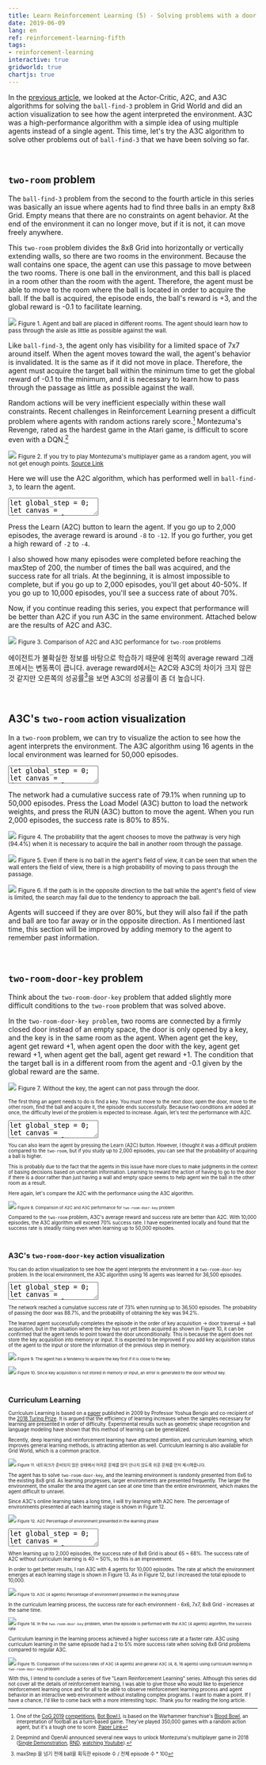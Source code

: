 ```yaml
---
title: Learn Reinforcement Learning (5) - Solving problems with a door and a key
date: 2019-06-09
lang: en
ref: reinforcement-learning-fifth
tags:
- reinforcement-learning
interactive: true
gridworld: true
chartjs: true
---
```


In the [previous article](<https://greentec.github.io/reinforcement-learning-fourth-en/>), we looked at the Actor-Critic, A2C, and A3C algorithms for solving the `ball-find-3` problem in Grid World and did an action visualization to see how the agent interpreted the environment. A3C was a high-performance algorithm with a simple idea of using multiple agents instead of a single agent. This time, let's try the A3C algorithm to solve other problems out of `ball-find-3` that we have been solving so far.

&nbsp;
## `two-room` problem

The `ball-find-3` problem from the second to the fourth article in this series was basically an issue where agents had to find three balls in an empty 8x8 Grid. Empty means that there are no constraints on agent behavior. At the end of the environment it can no longer move, but if it is not, it can move freely anywhere.

This `two-room` problem divides the 8x8 Grid into horizontally or vertically extending walls, so there are two rooms in the environment. Because the wall contains one space, the agent can use this passage to move between the two rooms. There is one ball in the environment, and this ball is placed in a room other than the room with the agent. Therefore, the agent must be able to move to the room where the ball is located in order to acquire the ball. If the ball is acquired, the episode ends, the ball's reward is +3, and the global reward is -0.1 to facilitate learning.

![](<../images/rl5_0.png>)
<small>Figure 1. Agent and ball are placed in different rooms. The agent should learn how to pass through the aisle as little as possible against the wall.</small>

Like `ball-find-3`, the agent only has visibility for a limited space of 7x7 around itself. When the agent moves toward the wall, the agent's behavior is invalidated. It is the same as if it did not move in place. Therefore, the agent must acquire the target ball within the minimum time to get the global reward of -0.1 to the minimum, and it is necessary to learn how to pass through the passage as little as possible against the wall.

Random actions will be very inefficient especially within these wall constraints. Recent challenges in Reinforcement Learning present a difficult problem where agents with random actions rarely score.[^1] Montezuma's Revenge, rated as the hardest game in the Atari game, is difficult to score even with a DQN.[^2]

[^1]: One of the [CoG 2019](<http://ieee-cog.org/>) [competitions](<http://ieee-cog.org/competitions_conference/>), [Bot Bowl I](<https://bot-bowl.com/>), is based on the Warhammer franchise's [Blood Bowl](<https://store.steampowered.com/app/236690/Blood_Bowl_2/>), an interpretation of football as a turn-based game. They've played 350,000 games with a random action agent, but it's a tough one to score. [Paper Link](<https://njustesen.files.wordpress.com/2018/06/justesen2018blood1.pdf>)

![](<../images/rl5_1.gif>)
<small>Figure 2. If you try to play Montezuma's multiplayer game as a random agent, you will not get enough points. [Source Link](<https://openai.com/blog/learning-montezumas-revenge-from-a-single-demonstration/>)</small>

[^2]: Deepmind and OpenAI announced several new ways to unlock Montezuma's multiplayer game in 2018 ([Single Demonstration](<https://openai.com/blog/learning-montezumas-revenge-from-a-single-demonstration/>), [RND](<https://openai.com/blog/reinforcement-learning-with-prediction-based-rewards/>), [watching Youtube](<https://arxiv.org/abs/1805.11592v1>)).

Here we will use the A2C algorithm, which has performed well in `ball-find-3`, to learn the agent.


<div>
<textarea class='codeeditor canvas hidden'>
let global_step = 0;
let canvas = document.getElementById('editor_canvas_0');
canvas.width = 410;
canvas.height = 310;
removeClass(canvas, 'previewOutside');
addClass(canvas, 'previewOutside_410');
let ctx = canvas.getContext('2d');
let env = new Env(8, canvas);
env.maxEpisodes = 2000;
const title = 'A2C';
ctx.beginPath();
ctx.fillStyle = 'lightcyan';
ctx.font = '11px monospace';
ctx.fillText(title, env.grid_W * env.grid_width + 10, 10);
ctx.closePath();
let agent = new ActorCriticAgent(env, Math.floor(Math.random() * env.grid_W), Math.floor(Math.random() * env.grid_W), canvas);
agent.ball_count = 1;
agent.vision = true;
env.setEntityWithWall(agent, {'ball': 1});
env.draw();
agent.draw();
let ball_get_count = 0;

const post = document.getElementsByClassName('post')[0];
let button = document.createElement('button');
button.style.position = 'absolute';
button.style.top = (canvas.parentNode.offsetTop + 10).toString() + 'px';
button.width = 410 - env.grid_W * env.grid_width - 30;
button.style.left = (post.offsetLeft + post.offsetWidth - button.width - 20).toString() + 'px';
button.innerHTML = 'Learn(A2C)';
canvas.parentNode.appendChild(button);

let button2 = document.createElement('button');
button2.style.position = 'absolute';
button2.style.top = (canvas.parentNode.offsetTop + 35).toString() + 'px';
button2.width = 410 - env.grid_W * env.grid_width - 30;
button2.style.left = (post.offsetLeft + post.offsetWidth - button2.width - 20).toString() + 'px';
button2.innerHTML = 'Run(A2C)';
button2.disabled = true;
canvas.parentNode.appendChild(button2);

let is_running = false;
let rewards_array = [];

let epsilon = 1.0;
let epsilon_min = 0.01;
let epsilon_multiply = 0.9999;

button.onclick = function() {
    if (is_running) return;
    is_running = true;
    iterate(true);
}

button2.onclick = function() {
    if (is_running) {
        // PAUSE
        is_running = false;

        button2.innerHTML = 'Run(A2C)';
    }
    else {
        is_running = true;
        env.maxEpisodes += 1;

        agent.x = Math.floor(Math.random() * env.grid_W);
        agent.y = Math.floor(Math.random() * env.grid_W);
        agent.reward = 0;
        agent.dir = 3;
        agent.key = false;

        // env.episodes += 1;
        env.steps = 0;
        env.reset();

        agent.ball_count = 1;
        while (true) {
            if (env.setEntityWithWall(agent, {'ball': 1}) !== null) {
                break;
            }
        }

        run();

        button2.innerHTML = 'PAUSE';
    }
}

function getAction(agent, input) {
    // if (Math.random() < epsilon) {
    //     return Math.floor(Math.random() * 4);
    // }
    return tf.tidy(() => {
        let inputTensor = tf.tensor4d(input, [1, 7, 7, 1]);
        const logits = agent.actor.predict(inputTensor);
        const actions = tf.multinomial(logits, 1, null, true);
        return actions.dataSync()[0];
    });
}

function getVision(agent) {
    let top, left;
    left = agent.x - agent.visionForward;
    top = agent.y - agent.visionForward;
    let s = [];

    for (let y = top; y < top + agent.visionForward * 2 + 1; y += 1) {
        for (let x = left; x < left + agent.visionForward * 2 + 1; x += 1) {
            if (x >= 0 && x < env.width &&
                y >= 0 && y < env.height) {
                if (env.grid[y][x].length > 0) {
                    s.push(object_to_idx[env.grid[y][x][0].type]);
                }
                else {
                    s.push(object_to_idx['empty']);
                }
            }
            else {
                s.push(object_to_idx['unseen']);
            }
        }
    }

    return s;
}

function run(is_loop = true) {
    const state = getVision(agent);
    const action = getAction(agent, state);
    let reward, done;
    [reward, done] = agent.step(action);
    agent.reward += reward;

    ctx.clearRect(0, 0, env.grid_W * env.grid_width + 10, canvas.height);

    env.steps += 1;
    env.draw();
    agent.draw();

    if (done || env.steps >= env.maxSteps) {
        rewards_array.push(Math.floor(agent.reward * 10) / 10);
        if (rewards_array.length > 1) {
            ctx.clearRect(env.grid_W * env.grid_width + 10, 0, canvas.width, canvas.height);
            env.drawRewardGraph(rewards_array.slice(rewards_array.length - 100), 255, 70);

            ctx.beginPath();
            ctx.fillStyle = 'lightcyan';
            ctx.font = '11px monospace';
            ctx.fillText(title, env.grid_W * env.grid_width + 10, 10);
            ctx.closePath();

            ctx.beginPath();
            ctx.fillStyle = 'limegreen';
            ctx.font = '14px monospace';
            let avg = rewards_array.reduce((acc, cur) => acc+cur, 0) / rewards_array.length;
            ctx.fillText(`avg. reward: ${Math.floor(avg * 10) / 10}`, env.grid_W * env.grid_width + 20, env.grid_W * env.grid_width + 60);
            ctx.closePath();
        }
    }
    if (is_loop && env.episodes < env.maxEpisodes) {
        window.requestAnimationFrame(iterate);
    }
}

async function iterate(is_loop = true) {
    const state = getVision(agent);
    const action = getAction(agent, state);
    let reward, done;
    [reward, done] = agent.step(action);
    agent.reward += reward;
    const next_state = getVision(agent);
    await agent.train_model(state, action, reward, next_state, done);

    // epsilon_decay
    if (epsilon > epsilon_min) {
        epsilon = epsilon * epsilon_multiply;
        epsilon = Math.floor(epsilon * 10000) / 10000;
    }

    ctx.clearRect(0, 0, env.grid_W * env.grid_width + 10, canvas.height);

    env.steps += 1;
    env.draw();
    agent.draw();

    if (done || env.steps >= env.maxSteps) {
        env.episodes += 1;
        rewards_array.push(Math.floor(agent.reward * 10) / 10);
        if (rewards_array.length > 1) {
            ctx.clearRect(env.grid_W * env.grid_width + 10, 0, canvas.width, canvas.height);
            env.drawRewardGraph(rewards_array.slice(rewards_array.length - 100), 255, 70);

            ctx.beginPath();
            ctx.fillStyle = 'lightcyan';
            ctx.font = '11px monospace';
            ctx.fillText(title, env.grid_W * env.grid_width + 10, 10);
            ctx.closePath();

            if (agent.ball_count === 0) {
                ball_get_count += 1;
            }

            ctx.beginPath();
            ctx.fillStyle = '#00ff00';
            ctx.font = '14px monospace';
            ctx.fillText(`ball: ${ball_get_count}/${env.episodes} (${Math.floor(ball_get_count/env.episodes*1000)/10}%)`, env.grid_W * env.grid_width + 20, env.grid_W * env.grid_width + 20);
            ctx.closePath();

            ctx.beginPath();
            ctx.fillStyle = 'white';
            ctx.font = '14px monospace';
            ctx.fillText(`epsilon: ${epsilon}`, env.grid_W * env.grid_width + 20, env.grid_W * env.grid_width + 40);
            ctx.closePath();

            ctx.beginPath();
            ctx.fillStyle = 'limegreen';
            ctx.font = '14px monospace';
            let avg = rewards_array.reduce((acc, cur) => acc+cur, 0) / rewards_array.length;
            ctx.fillText(`avg. reward: ${Math.floor(avg * 10) / 10}`, env.grid_W * env.grid_width + 20, env.grid_W * env.grid_width + 60);
            ctx.closePath();
        }

        agent.x = Math.floor(Math.random() * env.grid_W);
        agent.y = Math.floor(Math.random() * env.grid_W);
        agent.reward = 0;
        agent.dir = 3;
        agent.key = false;


        env.steps = 0;
        env.reset();

        agent.ball_count = 1;
        while (true) {
            if (env.setEntityWithWall(agent, {'ball': 1}) !== null) {
                break;
            }
        }
    }
    if (is_running && is_loop && env.episodes < env.maxEpisodes) {
        window.requestAnimationFrame(iterate);
    }
    else {
        button.disabled = true;
        button2.disabled = false;
        is_running = false;
    }
}

window.addEventListener('resize', function() {
    button.style.top = (canvas.parentNode.offsetTop + 10).toString() + 'px';
    button.style.left = (post.offsetLeft + post.offsetWidth - button.width - 30).toString() + 'px';

    button2.style.top = (canvas.parentNode.offsetTop + 35).toString() + 'px';
    button2.style.left = (post.offsetLeft + post.offsetWidth - button2.width - 30).toString() + 'px';
});</textarea>
</div>

Press the Learn (A2C) button to learn the agent. If you go up to 2,000 episodes, the average reward is around `-8` to `-12`. If you go further, you get a high reward of `-2` to `-4`.

I also showed how many episodes were completed before reaching the maxStep of 200, the number of times the ball was acquired, and the success rate for all trials. At the beginning, it is almost impossible to complete, but if you go up to 2,000 episodes, you'll get about 40-50%. If you go up to 10,000 episodes, you'll see a success rate of about 70%.

Now, if you continue reading this series, you expect that performance will be better than A2C if you run A3C in the same environment. Attached below are the results of A2C and A3C.

![](<../images/rl5_2.png>)
<small>Figure 3. Comparison of A2C and A3C performance for `two-room` problems</small>

에이전트가 불확실한 정보를 바탕으로 학습하기 때문에 왼쪽의 average reward 그래프에서는 변동폭이 큽니다. average reward에서는 A2C와 A3C의 차이가 크지 않은 것 같지만 오른쪽의 성공률[^3]을 보면 A3C의 성공률이 좀 더 높습니다.

[^3]: maxStep 을 넘기 전에 ball을 획득한 episode 수 / 전체 episode 수 * 100


&nbsp;
## A3C's `two-room` action visualization

In a `two-room` problem, we can try to visualize the action to see how the agent interprets the environment. The A3C algorithm using 16 agents in the local environment was learned for 50,000 episodes.

<div>
<textarea class='codeeditor canvas hidden'>
let global_step = 0;
let canvas = document.getElementById('editor_canvas_1');
canvas.width = 410;
canvas.height = 330;
removeClass(canvas, 'previewOutside');
addClass(canvas, 'previewOutside_410_330');
let ctx = canvas.getContext('2d');
let env = new Env(8, canvas);
env.maxEpisodes = 2000;
const title = 'A3C (16 agents)';
ctx.beginPath();
ctx.fillStyle = 'lightcyan';
ctx.font = '11px monospace';
ctx.fillText(title, env.grid_W * env.grid_width + 10, 10);
ctx.closePath();
let agent = new ActorCriticAgent(env, Math.floor(Math.random() * env.grid_W), Math.floor(Math.random() * env.grid_W), canvas);
agent.ball_count = 1;
agent.vision = true;
env.setEntityWithWall(agent, {'ball': 1});
env.draw();
agent.draw();
let ball_get_count = 0;

const post = document.getElementsByClassName('post')[0];
let button = document.createElement('button');
button.style.position = 'absolute';
button.style.top = (canvas.parentNode.offsetTop + 10).toString() + 'px';
button.width = 410 - env.grid_W * env.grid_width - 30;
button.style.left = (post.offsetLeft + post.offsetWidth - button.width - 20).toString() + 'px';
button.innerHTML = 'Load Model(A3C)';
canvas.parentNode.appendChild(button);

let button2 = document.createElement('button');
button2.style.position = 'absolute';
button2.style.top = (canvas.parentNode.offsetTop + 35).toString() + 'px';
button2.width = 410 - env.grid_W * env.grid_width - 30;
button2.style.left = (post.offsetLeft + post.offsetWidth - button2.width - 20).toString() + 'px';
button2.innerHTML = 'Run(A3C)';
button2.disabled = true;
canvas.parentNode.appendChild(button2);

let is_running = false;
let rewards_array = [];

let epsilon = 0.3;
let epsilon_min = 0.0;
let epsilon_multiply = 0.99;

const prob_arrow_string = ['→','↓','←','↑'];

button.onclick = async function() {
    // if (is_running) return;
    // is_running = true;
    // iterate(true);
    const actor_model = await tf.loadModel(
        'https://raw.githubusercontent.com/greentec/greentec.github.io/master/public/other/weights/tworoom_grid_8_ball_1_50000_a3c_agent_16_actor/model.json',
        'https://raw.githubusercontent.com/greentec/greentec.github.io/master/public/other/weights/tworoom_grid_8_ball_1_50000_a3c_agent_16_actor/weights.bin'
    );
    agent.actor = actor_model;
    console.log('actor model is loaded.');

    const critic_model = await tf.loadModel(
        'https://raw.githubusercontent.com/greentec/greentec.github.io/master/public/other/weights/tworoom_grid_8_ball_1_50000_a3c_agent_16_critic/model.json',
        'https://raw.githubusercontent.com/greentec/greentec.github.io/master/public/other/weights/tworoom_grid_8_ball_1_50000_a3c_agent_16_critic/weights.bin'
    );
    agent.critic = critic_model;
    console.log('critic model is loaded.');

    button.disabled = true;
    button2.disabled = false;
}

button2.onclick = function() {
    if (is_running) {
        // PAUSE
        is_running = false;

        button2.innerHTML = 'Run(A3C)';
    }
    else {
        is_running = true;

        agent.x = Math.floor(Math.random() * env.grid_W);
        agent.y = Math.floor(Math.random() * env.grid_W);
        agent.reward = 0;
        agent.dir = 3;

        // env.episodes += 1;
        env.steps = 0;
        env.reset();

        agent.ball_count = 1;
        while (true) {
            if (env.setEntityWithWall(agent, {'ball': 1}) !== null) {
                break;
            }
        }

        run();

        button2.innerHTML = 'PAUSE';
    }
}

function getAction(agent, input) {
    // if (Math.random() < epsilon) {
    //     return Math.floor(Math.random() * 4);
    // }
    return tf.tidy(() => {
        let inputTensor = tf.tensor4d(input, [1, 7, 7, 1]);
        const logits = agent.actor.predict(inputTensor);
        const actions = tf.multinomial(logits, 1, null, true);
        return actions.dataSync()[0];
    });
}

function getVision(agent) {
    let top, left;
    left = agent.x - agent.visionForward;
    top = agent.y - agent.visionForward;
    let s = [];

    for (let y = top; y < top + agent.visionForward * 2 + 1; y += 1) {
        for (let x = left; x < left + agent.visionForward * 2 + 1; x += 1) {
            if (x >= 0 && x < env.width &&
                y >= 0 && y < env.height) {
                if (env.grid[y][x].length > 0) {
                    s.push(object_to_idx[env.grid[y][x][0].type]);
                }
                else {
                    s.push(object_to_idx['empty']);
                }
            }
            else {
                s.push(object_to_idx['unseen']);
            }
        }
    }

    return s;
}

function run(is_loop = true) {
    const state = getVision(agent);
    const action = getAction(agent, state);
    let reward, done;
    [reward, done] = agent.step(action);
    agent.reward += reward;

    ctx.clearRect(0, 0, env.grid_W * env.grid_width + 10, canvas.height);

    env.steps += 1;
    env.draw();
    agent.draw();

    if (done || env.steps >= env.maxSteps) {
        rewards_array.push(Math.floor(agent.reward * 10) / 10);
        if (rewards_array.length > 1) {
            ctx.clearRect(env.grid_W * env.grid_width + 10, 0, canvas.width, canvas.height);
            env.drawRewardGraph(rewards_array.slice(rewards_array.length - 100), 255, 70);

            ctx.beginPath();
            ctx.fillStyle = 'lightcyan';
            ctx.font = '11px monospace';
            ctx.fillText(title, env.grid_W * env.grid_width + 10, 10);
            ctx.closePath();

            ctx.beginPath();
            ctx.fillStyle = 'limegreen';
            ctx.font = '14px monospace';
            let avg = rewards_array.reduce((acc, cur) => acc+cur, 0) / rewards_array.length;
            ctx.fillText(`avg. reward: ${Math.floor(avg * 10) / 10}`, env.grid_W * env.grid_width + 20, env.grid_W * env.grid_width + 60);
            ctx.closePath();
        }
    }
    if (is_loop && env.episodes < env.maxEpisodes) {
        window.requestAnimationFrame(iterate);
    }
}

async function iterate(is_loop = true) {
    const state = getVision(agent);
    const action = getAction(agent, state);
    let reward, done;
    [reward, done] = agent.step(action);
    agent.reward += reward;
    const next_state = getVision(agent);
    // await agent.train_model(state, action, reward, next_state, done);

    let logits = null;
    tf.tidy(() => {
        const inputTensor = tf.tensor4d(next_state, [1, 7, 7, 1]);
        const logits_tensor = agent.actor.predict(inputTensor);
        logits = logits_tensor.dataSync();
    });

    ctx.clearRect(0, 0, env.grid_W * env.grid_width + 10, canvas.height);

    env.steps += 1;
    env.draw();
    agent.draw();

    // draw action
    // console.log(logits);
    let prob_string = '';
    for (let i = 0; i < logits.length; i += 1) {
        // arrow
        ctx.beginPath();
        ctx.lineWidth = 3;
        ctx.strokeStyle = 'rgb(0,255,0)';
        ctx.moveTo((agent.x + 0.5) * env.grid_width, (agent.y + 0.5) * env.grid_width);
        ctx.lineTo(
            (agent.x + 0.5) * env.grid_width + logits[i] * dirs[i][0] * env.grid_width * 0.8,
            (agent.y + 0.5) * env.grid_width + logits[i] * dirs[i][1] * env.grid_width * 0.8
        );
        ctx.stroke();
        ctx.closePath();

        prob_string += prob_arrow_string[i] + `${Math.floor(logits[i] * 1000) / 10}%` + ' ';
    }

    // prob text
    ctx.beginPath();
    ctx.fillStyle = 'rgb(0,255,255)';
    ctx.fillText(
        prob_string,
        10,
        env.grid_W * env.grid_width + 80
    );    
    ctx.closePath();

    ctx.lineWidth = 1;

    if (done || env.steps >= env.maxSteps) {
        env.episodes += 1;

        rewards_array.push(Math.floor(agent.reward * 10) / 10);
        if (rewards_array.length > 1) {
            ctx.clearRect(env.grid_W * env.grid_width + 10, 0, canvas.width, canvas.height);
            env.drawRewardGraph(rewards_array.slice(rewards_array.length - 100), 255, 70);

            if (agent.ball_count === 0) {
                ball_get_count += 1;
            }

            ctx.beginPath();
            ctx.fillStyle = '#00ff00';
            ctx.font = '14px monospace';
            ctx.fillText(`ball: ${ball_get_count}/${env.episodes} (${Math.floor(ball_get_count/env.episodes*1000)/10}%)`, env.grid_W * env.grid_width + 20, env.grid_W * env.grid_width + 20);
            ctx.closePath();

            // ctx.beginPath();
            // ctx.fillStyle = 'white';
            // ctx.font = '14px monospace';
            // ctx.fillText(`epsilon: ${epsilon}`, env.grid_W * env.grid_width + 20, env.grid_W * env.grid_width + 40);
            // ctx.closePath();

            ctx.beginPath();
            ctx.fillStyle = 'limegreen';
            ctx.font = '14px monospace';
            let avg = rewards_array.reduce((acc, cur) => acc+cur, 0) / rewards_array.length;
            ctx.fillText(`avg. reward: ${Math.floor(avg * 10) / 10}`, env.grid_W * env.grid_width + 20, env.grid_W * env.grid_width + 60);
            ctx.closePath();
        }

        agent.x = Math.floor(Math.random() * env.grid_W);
        agent.y = Math.floor(Math.random() * env.grid_W);
        agent.reward = 0;
        agent.dir = 3;

        env.steps = 0;
        env.reset();

        // epsilon_decay
        // if (epsilon > epsilon_min) {
        //     epsilon = epsilon * epsilon_multiply;
        //     epsilon = Math.floor(epsilon * 10000) / 10000;
        // }

        agent.ball_count = 1;
        while (true) {
            if (env.setEntityWithWall(agent, {'ball': 1}) !== null) {
                break;
            }
        }
    }
    if (is_running && is_loop && env.episodes < env.maxEpisodes) {
        window.requestAnimationFrame(iterate);
    }
    else {
        button.disabled = true;
        button2.disabled = false;
        is_running = false;
    }
}

window.addEventListener('resize', function() {
    button.style.top = (canvas.parentNode.offsetTop + 10).toString() + 'px';
    button.style.left = (post.offsetLeft + post.offsetWidth - button.width - 30).toString() + 'px';

    button2.style.top = (canvas.parentNode.offsetTop + 35).toString() + 'px';
    button2.style.left = (post.offsetLeft + post.offsetWidth - button2.width - 30).toString() + 'px';
});</textarea>
</div>

The network had a cumulative success rate of 79.1% when running up to 50,000 episodes. Press the Load Model (A3C) button to load the network weights, and press the RUN (A3C) button to move the agent. When you run 2,000 episodes, the success rate is 80% to 85%.

![](<../images/rl5_4.png>)
<small>Figure 4. The probability that the agent chooses to move the pathway is very high (94.4%) when it is necessary to acquire the ball in another room through the passage.</small>

![](<../images/rl5_5.png>)
<small>Figure 5. Even if there is no ball in the agent's field of view, it can be seen that when the wall enters the field of view, there is a high probability of moving to pass through the passage.</small>

![](<../images/rl5_6.png>)
<small>Figure 6. If the path is in the opposite direction to the ball while the agent's field of view is limited, the search may fail due to the tendency to approach the ball.</small>

Agents will succeed if they are over 80%, but they will also fail if the path and ball are too far away or in the opposite direction. As I mentioned last time, this section will be improved by adding memory to the agent to remember past information.


&nbsp;
## `two-room-door-key` problem

Think about the `two-room-door-key` problem that added slightly more difficult conditions to the `two-room` problem that was solved above.

In the `two-room-door-key problem`, two rooms are connected by a firmly closed door instead of an empty space, the door is only opened by a key, and the key is in the same room as the agent. When agent get the key, agent get reward +1, when agent open the door with the key, agent get reward +1, when agent get the ball, agent get reward +1. The condition that the target ball is in a different room from the agent and -0.1 given by the global reward are the same.

![](<../images/rl5_3.gif>)
<small>Figure 7. Without the key, the agent can not pass through the door.<small>

The first thing an agent needs to do is find a key. You must move to the next door, open the door, move to the other room, find the ball and acquire it, the episode ends successfully. Because two conditions are added at once, the difficulty level of the problem is expected to increase. Again, let's test the performance with A2C.


<div>
<textarea class='codeeditor canvas hidden'>
let global_step = 0;
let canvas = document.getElementById('editor_canvas_2');
canvas.width = 410;
canvas.height = 310;
removeClass(canvas, 'previewOutside');
addClass(canvas, 'previewOutside_410');
let ctx = canvas.getContext('2d');
let env = new Env(8, canvas);
env.maxEpisodes = 2000;
const title = 'A2C';
ctx.beginPath();
ctx.fillStyle = 'lightcyan';
ctx.font = '11px monospace';
ctx.fillText(title, env.grid_W * env.grid_width + 10, 10);
ctx.closePath();
let agent = new ActorCriticAgent(env, Math.floor(Math.random() * env.grid_W), Math.floor(Math.random() * env.grid_W), canvas);
agent.ball_count = 1;
agent.door_count = 1;
agent.vision = true;
agent.key = false;
env.setEntityWithWall(agent, {'ball': 1, 'door': 1, 'key': 1});
env.draw();
agent.draw();
let ball_get_count = 0;
let door_get_count = 0;
let key_get_count = 0;

const post = document.getElementsByClassName('post')[0];
let button = document.createElement('button');
button.style.position = 'absolute';
button.style.top = (canvas.parentNode.offsetTop + 10).toString() + 'px';
button.width = 410 - env.grid_W * env.grid_width - 30;
button.style.left = (post.offsetLeft + post.offsetWidth - button.width - 20).toString() + 'px';
button.innerHTML = 'Learn(A2C)';
canvas.parentNode.appendChild(button);

let button2 = document.createElement('button');
button2.style.position = 'absolute';
button2.style.top = (canvas.parentNode.offsetTop + 35).toString() + 'px';
button2.width = 410 - env.grid_W * env.grid_width - 30;
button2.style.left = (post.offsetLeft + post.offsetWidth - button2.width - 20).toString() + 'px';
button2.innerHTML = 'Run(A2C)';
button2.disabled = true;
canvas.parentNode.appendChild(button2);

let is_running = false;
let rewards_array = [];

let epsilon = 1.0;
let epsilon_min = 0.01;
let epsilon_multiply = 0.9999;

button.onclick = function() {
    if (is_running) return;
    is_running = true;
    iterate(true);
}

button2.onclick = function() {
    if (is_running) {
        // PAUSE
        is_running = false;

        button2.innerHTML = 'Run(A2C)';
    }
    else {
        is_running = true;
        env.maxEpisodes += 1;

        agent.x = Math.floor(Math.random() * env.grid_W);
        agent.y = Math.floor(Math.random() * env.grid_W);
        agent.reward = 0;
        agent.dir = 3;
        agent.key = false;

        // env.episodes += 1;
        env.steps = 0;
        env.reset();

        agent.ball_count = 1;
        while (true) {
            if (env.setEntityWithWall(agent, {'ball': 1, 'door': 1, 'key': 1}) !== null) {
                break;
            }
        }

        run();

        button2.innerHTML = 'PAUSE';
    }
}

function getAction(agent, input) {
    // if (Math.random() < epsilon) {
    //     return Math.floor(Math.random() * 4);
    // }
    return tf.tidy(() => {
        let inputTensor = tf.tensor4d(input, [1, 7, 7, 1]);
        const logits = agent.actor.predict(inputTensor);
        const actions = tf.multinomial(logits, 1, null, true);
        return actions.dataSync()[0];
    });
}

function getVision(agent) {
    let top, left;
    left = agent.x - agent.visionForward;
    top = agent.y - agent.visionForward;
    let s = [];

    for (let y = top; y < top + agent.visionForward * 2 + 1; y += 1) {
        for (let x = left; x < left + agent.visionForward * 2 + 1; x += 1) {
            if (x >= 0 && x < env.width &&
                y >= 0 && y < env.height) {
                if (env.grid[y][x].length > 0) {
                    s.push(object_to_idx[env.grid[y][x][0].type]);
                }
                else {
                    s.push(object_to_idx['empty']);
                }
            }
            else {
                s.push(object_to_idx['unseen']);
            }
        }
    }

    return s;
}

function run(is_loop = true) {
    const state = getVision(agent);
    const action = getAction(agent, state);
    let reward, done;
    [reward, done] = agent.step(action);
    agent.reward += reward;

    ctx.clearRect(0, 0, env.grid_W * env.grid_width + 10, canvas.height);

    env.steps += 1;
    env.draw();
    agent.draw();

    if (done || env.steps >= env.maxSteps) {
        rewards_array.push(Math.floor(agent.reward * 10) / 10);
        if (rewards_array.length > 1) {
            ctx.clearRect(env.grid_W * env.grid_width + 10, 0, canvas.width, canvas.height);
            env.drawRewardGraph(rewards_array.slice(rewards_array.length - 100), 255, 70);

            ctx.beginPath();
            ctx.fillStyle = 'lightcyan';
            ctx.font = '11px monospace';
            ctx.fillText(title, env.grid_W * env.grid_width + 10, 10);
            ctx.closePath();

            ctx.beginPath();
            ctx.fillStyle = 'limegreen';
            ctx.font = '14px monospace';
            let avg = rewards_array.reduce((acc, cur) => acc+cur, 0) / rewards_array.length;
            ctx.fillText(`avg. reward: ${Math.floor(avg * 10) / 10}`, env.grid_W * env.grid_width + 20, env.grid_W * env.grid_width + 60);
            ctx.closePath();
        }
    }
    if (is_loop && env.episodes < env.maxEpisodes) {
        window.requestAnimationFrame(iterate);
    }
}

async function iterate(is_loop = true) {
    const state = getVision(agent);
    const action = getAction(agent, state);
    let reward, done;
    [reward, done] = agent.step(action);
    agent.reward += reward;
    const next_state = getVision(agent);
    await agent.train_model(state, action, reward, next_state, done);

    // epsilon_decay
    if (epsilon > epsilon_min) {
        epsilon = epsilon * epsilon_multiply;
        epsilon = Math.floor(epsilon * 10000) / 10000;
    }

    ctx.clearRect(0, 0, env.grid_W * env.grid_width + 10, canvas.height);

    env.steps += 1;
    env.draw();
    agent.draw();

    if (done || env.steps >= env.maxSteps) {
        env.episodes += 1;
        rewards_array.push(Math.floor(agent.reward * 10) / 10);
        if (rewards_array.length > 1) {
            ctx.clearRect(env.grid_W * env.grid_width + 10, 0, canvas.width, canvas.height);
            env.drawRewardGraph(rewards_array.slice(rewards_array.length - 100), 255, 70);

            ctx.beginPath();
            ctx.fillStyle = 'lightcyan';
            ctx.font = '11px monospace';
            ctx.fillText(title, env.grid_W * env.grid_width + 10, 10);
            ctx.closePath();

            if (agent.ball_count === 0) {
                ball_get_count += 1;
            }
            if (agent.door_count === 0) {
                door_get_count += 1;
            }
            if (agent.key === true) {
                key_get_count += 1;
            }

            ctx.beginPath();
            ctx.fillStyle = '#00ff00';
            ctx.font = '14px monospace';
            ctx.fillText(`ball: ${ball_get_count}/${env.episodes} (${Math.floor(ball_get_count/env.episodes*1000)/10}%)`, env.grid_W * env.grid_width + 20, env.grid_W * env.grid_width - 20);
            ctx.closePath();

            ctx.beginPath();
            ctx.fillStyle = '#8650c4';
            ctx.font = '14px monospace';
            ctx.fillText(`door: ${door_get_count}/${env.episodes} (${Math.floor(door_get_count/env.episodes*1000)/10}%)`, env.grid_W * env.grid_width + 20, env.grid_W * env.grid_width);
            ctx.closePath();

            ctx.beginPath();
            ctx.fillStyle = '#8650c4';
            ctx.font = '14px monospace';
            ctx.fillText(`key: ${key_get_count}/${env.episodes} (${Math.floor(key_get_count/env.episodes*1000)/10}%)`, env.grid_W * env.grid_width + 20, env.grid_W * env.grid_width + 20);
            ctx.closePath();

            ctx.beginPath();
            ctx.fillStyle = 'white';
            ctx.font = '14px monospace';
            ctx.fillText(`epsilon: ${epsilon}`, env.grid_W * env.grid_width + 20, env.grid_W * env.grid_width + 40);
            ctx.closePath();

            ctx.beginPath();
            ctx.fillStyle = 'limegreen';
            ctx.font = '14px monospace';
            let avg = rewards_array.reduce((acc, cur) => acc+cur, 0) / rewards_array.length;
            ctx.fillText(`avg. reward: ${Math.floor(avg * 10) / 10}`, env.grid_W * env.grid_width + 20, env.grid_W * env.grid_width + 60);
            ctx.closePath();
        }

        agent.x = Math.floor(Math.random() * env.grid_W);
        agent.y = Math.floor(Math.random() * env.grid_W);
        agent.reward = 0;
        agent.dir = 3;
        agent.key = false;


        env.steps = 0;
        env.reset();

        agent.ball_count = 1;
        agent.door_count = 1;
        while (true) {
            if (env.setEntityWithWall(agent, {'ball': 1, 'door': 1, 'key': 1}) !== null) {
                break;
            }
        }
    }
    if (is_running && is_loop && env.episodes < env.maxEpisodes) {
        window.requestAnimationFrame(iterate);
    }
    else {
        button.disabled = true;
        button2.disabled = false;
        is_running = false;
    }
}

window.addEventListener('resize', function() {
    button.style.top = (canvas.parentNode.offsetTop + 10).toString() + 'px';
    button.style.left = (post.offsetLeft + post.offsetWidth - button.width - 30).toString() + 'px';

    button2.style.top = (canvas.parentNode.offsetTop + 35).toString() + 'px';
    button2.style.left = (post.offsetLeft + post.offsetWidth - button2.width - 30).toString() + 'px';
});</textarea>
</div>

You can also learn the agent by pressing the Learn (A2C) button. However, I thought it was a difficult problem compared to the `two-room`, but if you study up to 2,000 episodes, you can see that the probability of acquiring a ball is higher.

This is probably due to the fact that the agents in this issue have more clues to make judgments in the context of basing decisions based on uncertain information. Learning to reward the action of having to go to the door if there is a door rather than just having a wall and empty space seems to help agent win the ball in the other room as a result.

Here again, let's compare the A2C with the performance using the A3C algorithm.

![](<../images/rl5_13.png>)
<small>Figure 8. Comparison of A2C and A3C performance for `two-room-door-key` problem</small>

Compared to the `two-room` problem, A3C's average reward and success rate are better than A2C. With 10,000 episodes, the A3C algorithm will exceed 70% success rate. I have experimented locally and found that the success rate is steadily rising even when learning up to 50,000 episodes.


&nbsp;
## A3C's `two-room-door-key` action visualization

You can do action visualization to see how the agent interprets the environment in a `two-room-door-key` problem. In the local environment, the A3C algorithm using 16 agents was learned for 36,500 episodes.

<div>
<textarea class='codeeditor canvas hidden'>
let global_step = 0;
let canvas = document.getElementById('editor_canvas_3');
canvas.width = 410;
canvas.height = 330;
removeClass(canvas, 'previewOutside');
addClass(canvas, 'previewOutside_410_330');
let ctx = canvas.getContext('2d');
let env = new Env(8, canvas);
env.maxEpisodes = 2000;
const title = 'A3C (16 agents)';
ctx.beginPath();
ctx.fillStyle = 'lightcyan';
ctx.font = '11px monospace';
ctx.fillText(title, env.grid_W * env.grid_width + 10, 10);
ctx.closePath();
let agent = new ActorCriticAgent(env, Math.floor(Math.random() * env.grid_W), Math.floor(Math.random() * env.grid_W), canvas);
agent.ball_count = 1;
agent.door_count = 1;
agent.vision = true;
agent.key = false;
env.setEntityWithWall(agent, {'ball': 1, 'door': 1, 'key': 1});
env.draw();
agent.draw();
let ball_get_count = 0;
let door_get_count = 0;
let key_get_count = 0;

const post = document.getElementsByClassName('post')[0];
let button = document.createElement('button');
button.style.position = 'absolute';
button.style.top = (canvas.parentNode.offsetTop + 10).toString() + 'px';
button.width = 410 - env.grid_W * env.grid_width - 30;
button.style.left = (post.offsetLeft + post.offsetWidth - button.width - 20).toString() + 'px';
button.innerHTML = 'Load Model(A3C)';
canvas.parentNode.appendChild(button);

let button2 = document.createElement('button');
button2.style.position = 'absolute';
button2.style.top = (canvas.parentNode.offsetTop + 35).toString() + 'px';
button2.width = 410 - env.grid_W * env.grid_width - 30;
button2.style.left = (post.offsetLeft + post.offsetWidth - button2.width - 20).toString() + 'px';
button2.innerHTML = 'Run(A3C)';
button2.disabled = true;
canvas.parentNode.appendChild(button2);

let is_running = false;
let rewards_array = [];

let epsilon = 0.3;
let epsilon_min = 0.0;
let epsilon_multiply = 0.99;

const prob_arrow_string = ['→','↓','←','↑'];

button.onclick = async function() {
    // if (is_running) return;
    // is_running = true;
    // iterate(true);
    const actor_model = await tf.loadModel(
        'https://raw.githubusercontent.com/greentec/greentec.github.io/master/public/other/weights/tworoom_doorkey_grid_8_ball_1_36500_agent_16_actor/model.json',
        'https://raw.githubusercontent.com/greentec/greentec.github.io/master/public/other/weights/tworoom_doorkey_grid_8_ball_1_36500_agent_16_actor/weights.bin'
    );
    agent.actor = actor_model;
    console.log('actor model is loaded.');

    const critic_model = await tf.loadModel(
        'https://raw.githubusercontent.com/greentec/greentec.github.io/master/public/other/weights/tworoom_doorkey_grid_8_ball_1_36500_agent_16_critic/model.json',
        'https://raw.githubusercontent.com/greentec/greentec.github.io/master/public/other/weights/tworoom_doorkey_grid_8_ball_1_36500_agent_16_critic/weights.bin'
    );
    agent.critic = critic_model;
    console.log('critic model is loaded.');

    button.disabled = true;
    button2.disabled = false;
}

button2.onclick = function() {
    if (is_running) {
        // PAUSE
        is_running = false;

        button2.innerHTML = 'Run(A3C)';
    }
    else {
        is_running = true;

        agent.x = Math.floor(Math.random() * env.grid_W);
        agent.y = Math.floor(Math.random() * env.grid_W);
        agent.reward = 0;
        agent.dir = 3;
        agent.key = false;

        // env.episodes += 1;
        env.steps = 0;
        env.reset();

        agent.ball_count = 1;
        while (true) {
            if (env.setEntityWithWall(agent, {'ball': 1, 'door': 1, 'key': 1}) !== null) {
                break;
            }
        }

        run();

        button2.innerHTML = 'PAUSE';
    }
}

function getAction(agent, input) {
    // if (Math.random() < epsilon) {
    //     return Math.floor(Math.random() * 4);
    // }
    return tf.tidy(() => {
        let inputTensor = tf.tensor4d(input, [1, 7, 7, 1]);
        const logits = agent.actor.predict(inputTensor);
        const actions = tf.multinomial(logits, 1, null, true);
        return actions.dataSync()[0];
    });
}

function getVision(agent) {
    let top, left;
    left = agent.x - agent.visionForward;
    top = agent.y - agent.visionForward;
    let s = [];

    for (let y = top; y < top + agent.visionForward * 2 + 1; y += 1) {
        for (let x = left; x < left + agent.visionForward * 2 + 1; x += 1) {
            if (x >= 0 && x < env.width &&
                y >= 0 && y < env.height) {
                if (env.grid[y][x].length > 0) {
                    s.push(object_to_idx[env.grid[y][x][0].type]);
                }
                else {
                    s.push(object_to_idx['empty']);
                }
            }
            else {
                s.push(object_to_idx['unseen']);
            }
        }
    }

    return s;
}

function run(is_loop = true) {
    const state = getVision(agent);
    const action = getAction(agent, state);
    let reward, done;
    [reward, done] = agent.step(action);
    agent.reward += reward;

    ctx.clearRect(0, 0, env.grid_W * env.grid_width + 10, canvas.height);

    env.steps += 1;
    env.draw();
    agent.draw();

    if (done || env.steps >= env.maxSteps) {
        rewards_array.push(Math.floor(agent.reward * 10) / 10);
        if (rewards_array.length > 1) {
            ctx.clearRect(env.grid_W * env.grid_width + 10, 0, canvas.width, canvas.height);
            env.drawRewardGraph(rewards_array.slice(rewards_array.length - 100), 255, 70);

            ctx.beginPath();
            ctx.fillStyle = 'lightcyan';
            ctx.font = '11px monospace';
            ctx.fillText(title, env.grid_W * env.grid_width + 10, 10);
            ctx.closePath();

            ctx.beginPath();
            ctx.fillStyle = 'limegreen';
            ctx.font = '14px monospace';
            let avg = rewards_array.reduce((acc, cur) => acc+cur, 0) / rewards_array.length;
            ctx.fillText(`avg. reward: ${Math.floor(avg * 10) / 10}`, env.grid_W * env.grid_width + 20, env.grid_W * env.grid_width + 60);
            ctx.closePath();
        }
    }
    if (is_loop && env.episodes < env.maxEpisodes) {
        window.requestAnimationFrame(iterate);
    }
}

async function iterate(is_loop = true) {
    const state = getVision(agent);
    const action = getAction(agent, state);
    let reward, done;
    [reward, done] = agent.step(action);
    agent.reward += reward;
    const next_state = getVision(agent);
    // await agent.train_model(state, action, reward, next_state, done);

    let logits = null;
    tf.tidy(() => {
        const inputTensor = tf.tensor4d(next_state, [1, 7, 7, 1]);
        const logits_tensor = agent.actor.predict(inputTensor);
        logits = logits_tensor.dataSync();
    });

    ctx.clearRect(0, 0, env.grid_W * env.grid_width + 10, canvas.height);

    env.steps += 1;
    env.draw();
    agent.draw();

    // draw action
    // console.log(logits);
    let prob_string = '';
    for (let i = 0; i < logits.length; i += 1) {
        // arrow
        ctx.beginPath();
        ctx.lineWidth = 3;
        ctx.strokeStyle = 'rgb(0,255,0)';
        ctx.moveTo((agent.x + 0.5) * env.grid_width, (agent.y + 0.5) * env.grid_width);
        ctx.lineTo(
            (agent.x + 0.5) * env.grid_width + logits[i] * dirs[i][0] * env.grid_width * 0.8,
            (agent.y + 0.5) * env.grid_width + logits[i] * dirs[i][1] * env.grid_width * 0.8
        );
        ctx.stroke();
        ctx.closePath();

        prob_string += prob_arrow_string[i] + `${Math.floor(logits[i] * 1000) / 10}%` + ' ';
    }

    // prob text
    ctx.beginPath();
    ctx.fillStyle = 'rgb(0,255,255)';
    ctx.fillText(
        prob_string,
        10,
        env.grid_W * env.grid_width + 80
    );    
    ctx.closePath();

    ctx.lineWidth = 1;

    if (done || env.steps >= env.maxSteps) {
        env.episodes += 1;

        rewards_array.push(Math.floor(agent.reward * 10) / 10);
        if (rewards_array.length > 1) {
            ctx.clearRect(env.grid_W * env.grid_width + 10, 0, canvas.width, canvas.height);
            env.drawRewardGraph(rewards_array.slice(rewards_array.length - 100), 255, 70);

            ctx.beginPath();
            ctx.fillStyle = 'lightcyan';
            ctx.font = '11px monospace';
            ctx.fillText(title, env.grid_W * env.grid_width + 10, 10);
            ctx.closePath();

            if (agent.ball_count === 0) {
                ball_get_count += 1;
            }
            if (agent.door_count === 0) {
                door_get_count += 1;
            }
            if (agent.key === true) {
                key_get_count += 1;
            }

            ctx.beginPath();
            ctx.fillStyle = '#00ff00';
            ctx.font = '14px monospace';
            ctx.fillText(`ball: ${ball_get_count}/${env.episodes} (${Math.floor(ball_get_count/env.episodes*1000)/10}%)`, env.grid_W * env.grid_width + 20, env.grid_W * env.grid_width - 20);
            ctx.closePath();

            ctx.beginPath();
            ctx.fillStyle = '#8650c4';
            ctx.font = '14px monospace';
            ctx.fillText(`door: ${door_get_count}/${env.episodes} (${Math.floor(door_get_count/env.episodes*1000)/10}%)`, env.grid_W * env.grid_width + 20, env.grid_W * env.grid_width);
            ctx.closePath();

            ctx.beginPath();
            ctx.fillStyle = '#8650c4';
            ctx.font = '14px monospace';
            ctx.fillText(`key: ${key_get_count}/${env.episodes} (${Math.floor(key_get_count/env.episodes*1000)/10}%)`, env.grid_W * env.grid_width + 20, env.grid_W * env.grid_width + 20);
            ctx.closePath();

            // ctx.beginPath();
            // ctx.fillStyle = 'white';
            // ctx.font = '14px monospace';
            // ctx.fillText(`epsilon: ${epsilon}`, env.grid_W * env.grid_width + 20, env.grid_W * env.grid_width + 40);
            // ctx.closePath();

            ctx.beginPath();
            ctx.fillStyle = 'limegreen';
            ctx.font = '14px monospace';
            let avg = rewards_array.reduce((acc, cur) => acc+cur, 0) / rewards_array.length;
            ctx.fillText(`avg. reward: ${Math.floor(avg * 10) / 10}`, env.grid_W * env.grid_width + 20, env.grid_W * env.grid_width + 60);
            ctx.closePath();
        }

        agent.x = Math.floor(Math.random() * env.grid_W);
        agent.y = Math.floor(Math.random() * env.grid_W);
        agent.reward = 0;
        agent.dir = 3;
        agent.key = false;

        env.steps = 0;
        env.reset();

        // epsilon_decay
        // if (epsilon > epsilon_min) {
        //     epsilon = epsilon * epsilon_multiply;
        //     epsilon = Math.floor(epsilon * 10000) / 10000;
        // }

        agent.ball_count = 1;
        agent.door_count = 1;
        while (true) {
            if (env.setEntityWithWall(agent, {'ball': 1, 'door': 1, 'key': 1}) !== null) {
                break;
            }
        }
    }
    if (is_running && is_loop && env.episodes < env.maxEpisodes) {
        window.requestAnimationFrame(iterate);
    }
    else {
        button.disabled = true;
        button2.disabled = false;
        is_running = false;
    }
}

window.addEventListener('resize', function() {
    button.style.top = (canvas.parentNode.offsetTop + 10).toString() + 'px';
    button.style.left = (post.offsetLeft + post.offsetWidth - button.width - 30).toString() + 'px';

    button2.style.top = (canvas.parentNode.offsetTop + 35).toString() + 'px';
    button2.style.left = (post.offsetLeft + post.offsetWidth - button2.width - 30).toString() + 'px';
});</textarea>
</div>

The network reached a cumulative success rate of 73% when running up to 36,500 episodes. The probability of passing the door was 88.7%, and the probability of obtaining the key was 94.2%.

The learned agent successfully completes the episode in the order of key acquisition → door traversal → ball acquisition, but in the situation where the key has not yet been acquired as shown in Figure 10, it can be confirmed that the agent tends to point toward the door unconditionally. This is because the agent does not store the key acquisition into memory or input. It is expected to be improved if you add key acquisition status of the agent to the input or store the information of the previous step in memory.

![](<../images/rl5_6_1.png>)
<small>Figure 9. The agent has a tendency to acquire the key first if it is close to the key.</small>

![](<../images/rl5_7.png>)
<small>Figure 10. Since key acquisition is not stored in memory or input, an error is generated to the door without key.</small>


&nbsp;
## Curriculum Learning

Curriculum Learning is based on a [paper](<https://dl.acm.org/citation.cfm?id=1553380>) published in 2009 by Professor Yoshua Bengio and co-recipient of the [2018 Turing Prize](<https://awards.acm.org/about/2018-turing>). It is argued that the efficiency of learning increases when the samples necessary for learning are presented in order of difficulty. Experimental results such as geometric shape recognition and language modeling have shown that this method of learning can be generalized.

Recently, deep learning and reinforcement learning have attracted attention, and curriculum learning, which improves general learning methods, is attracting attention as well. Curriculum learning is also available for Grid World, which is a common practice.

![](<../images/rl5_12.png>)
<small>Figure 11. 네트워크가 준비되지 않은 상태에서 어려운 문제를 많이 만나지 않도록 쉬운 문제를 먼저 제시해줍니다.</small>

The agent has to solve `two-room-door-key`, and the learning environment is randomly presented from 6x6 to the existing 8x8 grid. As learning progresses, larger environments are presented frequently. The larger the environment, the smaller the area the agent can see at one time than the entire environment, which makes the agent difficult to unravel.

Since A3C's online learning takes a long time, I will try learning with A2C here. The percentage of environments presented at each learning stage is shown in Figure 12.

![](<../images/rl5_8.png>)
<small>Figure 12. A2C Percentage of environment presented in the learning phase</small>


<div>
<textarea class='codeeditor canvas hidden'>
let global_step = 0;
let canvas = document.getElementById('editor_canvas_4');
canvas.width = 410;
canvas.height = 310;
removeClass(canvas, 'previewOutside');
addClass(canvas, 'previewOutside_410');
let ctx = canvas.getContext('2d');
let env = new Env(6, canvas);
env.maxEpisodes = 2000;
const title = 'A2C, Curriculum Learning';
ctx.beginPath();
ctx.fillStyle = 'lightcyan';
ctx.font = '11px monospace';
ctx.fillText(title, env.grid_W_max * env.grid_width + 10, 10);
ctx.closePath();
let agent = new ActorCriticAgent(env, Math.floor(Math.random() * env.grid_W), Math.floor(Math.random() * env.grid_W), canvas);
agent.ball_count = 1;
agent.door_count = 1;
agent.vision = true;
agent.key = false;
env.setEntityWithWall(agent, {'ball': 1, 'door': 1, 'key': 1});
env.draw();
agent.draw();
let ball_get_count = 0;
let ball_get_count_8 = 0;
let ball_get_count_7 = 0;
let ball_get_count_6 = 0;
let total_episode_8 = 0;
let total_episode_7 = 0;
let total_episode_6 = 0;
let door_get_count = 0;
let key_get_count = 0;
let grid_prob = {
    'early':[6,6,6,6,6,6,7,7,7,8],
    'middle':[6,6,6,7,7,7,7,7,8,8],
    'late':[6,7,7,7,8,8,8,8,8,8]
}

const post = document.getElementsByClassName('post')[0];
let button = document.createElement('button');
button.style.position = 'absolute';
button.style.top = (canvas.parentNode.offsetTop + 10).toString() + 'px';
button.width = 410 - env.grid_W_max * env.grid_width - 30;
button.style.left = (post.offsetLeft + post.offsetWidth - button.width - 20).toString() + 'px';
button.innerHTML = 'Learn(A2C)';
canvas.parentNode.appendChild(button);

let button2 = document.createElement('button');
button2.style.position = 'absolute';
button2.style.top = (canvas.parentNode.offsetTop + 35).toString() + 'px';
button2.width = 410 - env.grid_W_max * env.grid_width - 30;
button2.style.left = (post.offsetLeft + post.offsetWidth - button2.width - 20).toString() + 'px';
button2.innerHTML = 'Run(A2C)';
button2.disabled = true;
canvas.parentNode.appendChild(button2);

let is_running = false;
let rewards_array = [];

let epsilon = 1.0;
let epsilon_min = 0.01;
let epsilon_multiply = 0.9999;

button.onclick = function() {
    if (is_running) return;
    is_running = true;
    iterate(true);
}

button2.onclick = function() {
    if (is_running) {
        // PAUSE
        is_running = false;

        button2.innerHTML = 'Run(A2C)';
    }
    else {
        is_running = true;
        env.maxEpisodes += 1;

        agent.x = Math.floor(Math.random() * env.grid_W);
        agent.y = Math.floor(Math.random() * env.grid_W);
        agent.reward = 0;
        agent.dir = 3;
        agent.key = false;

        // env.episodes += 1;
        env.steps = 0;
        env.reset();

        agent.ball_count = 1;
        while (true) {
            if (env.setEntityWithWall(agent, {'ball': 1, 'door': 1, 'key': 1}) !== null) {
                break;
            }
        }

        run();

        button2.innerHTML = 'PAUSE';
    }
}

function getAction(agent, input) {
    // if (Math.random() < epsilon) {
    //     return Math.floor(Math.random() * 4);
    // }
    return tf.tidy(() => {
        let inputTensor = tf.tensor4d(input, [1, 7, 7, 1]);
        const logits = agent.actor.predict(inputTensor);
        const actions = tf.multinomial(logits, 1, null, true);
        return actions.dataSync()[0];
    });
}

function getVision(agent) {
    let top, left;
    left = agent.x - agent.visionForward;
    top = agent.y - agent.visionForward;
    let s = [];

    for (let y = top; y < top + agent.visionForward * 2 + 1; y += 1) {
        for (let x = left; x < left + agent.visionForward * 2 + 1; x += 1) {
            if (x >= 0 && x < env.width &&
                y >= 0 && y < env.height) {
                if (env.grid[y][x].length > 0) {
                    s.push(object_to_idx[env.grid[y][x][0].type]);
                }
                else {
                    s.push(object_to_idx['empty']);
                }
            }
            else {
                s.push(object_to_idx['unseen']);
            }
        }
    }

    return s;
}

function run(is_loop = true) {
    const state = getVision(agent);
    const action = getAction(agent, state);
    let reward, done;
    [reward, done] = agent.step(action);
    agent.reward += reward;

    ctx.clearRect(0, 0, env.grid_W_max * env.grid_width + 10, canvas.height);

    env.steps += 1;
    env.draw();
    agent.draw();

    if (done || env.steps >= env.maxSteps) {
        rewards_array.push(Math.floor(agent.reward * 10) / 10);
        if (rewards_array.length > 1) {
            ctx.clearRect(env.grid_W_max * env.grid_width + 10, 0, canvas.width, canvas.height);
            env.drawRewardGraph(rewards_array.slice(rewards_array.length - 100), 255, 70);

            ctx.beginPath();
            ctx.fillStyle = 'lightcyan';
            ctx.font = '11px monospace';
            ctx.fillText(title, env.grid_W_max * env.grid_width + 10, 10);
            ctx.closePath();

            ctx.beginPath();
            ctx.fillStyle = 'limegreen';
            ctx.font = '14px monospace';
            let avg = rewards_array.reduce((acc, cur) => acc+cur, 0) / rewards_array.length;
            ctx.fillText(`avg. reward: ${Math.floor(avg * 10) / 10}`, env.grid_W_max * env.grid_width + 20, env.grid_W_max * env.grid_width + 60);
            ctx.closePath();
        }
    }
    if (is_loop && env.episodes < env.maxEpisodes) {
        window.requestAnimationFrame(iterate);
    }
}

async function iterate(is_loop = true) {
    const state = getVision(agent);
    const action = getAction(agent, state);
    let reward, done;
    [reward, done] = agent.step(action);
    agent.reward += reward;
    const next_state = getVision(agent);
    await agent.train_model(state, action, reward, next_state, done);

    // epsilon_decay
    if (epsilon > epsilon_min) {
        epsilon = epsilon * epsilon_multiply;
        epsilon = Math.floor(epsilon * 10000) / 10000;
    }

    ctx.clearRect(0, 0, env.grid_W_max * env.grid_width + 10, canvas.height);

    env.steps += 1;
    env.draw();
    agent.draw();

    if (done || env.steps >= env.maxSteps) {
        env.episodes += 1;
        if (env.grid_W === 8) {
            total_episode_8 += 1;
        }
        else if (env.grid_W === 7) {
            total_episode_7 += 1;
        }
        else if (env.grid_W === 6) {
            total_episode_6 += 1;
        }

        rewards_array.push(Math.floor(agent.reward * 10) / 10);
        if (rewards_array.length > 1) {
            ctx.clearRect(env.grid_W_max * env.grid_width + 10, 0, canvas.width, canvas.height);
            env.drawRewardGraph(rewards_array.slice(rewards_array.length - 100), 255, 70);

            ctx.beginPath();
            ctx.fillStyle = 'lightcyan';
            ctx.font = '11px monospace';
            ctx.fillText(title, env.grid_W_max * env.grid_width + 10, 10);
            ctx.closePath();

            if (agent.ball_count === 0) {
                if (env.grid_W === 6) {
                    ball_get_count_6 += 1;
                }
                else if (env.grid_W === 7) {
                    ball_get_count_7 += 1;
                }
                else if (env.grid_W === 8) {
                    ball_get_count_8 += 1;
                }
                ball_get_count += 1;
            }
            if (agent.door_count === 0) {
                door_get_count += 1;
            }
            if (agent.key === true) {
                key_get_count += 1;
            }

            ctx.beginPath();
            ctx.fillStyle = '#8650c4';
            ctx.font = '14px monospace';
            ctx.fillText(`6x6: ${ball_get_count_6}/${total_episode_6} (${Math.floor(ball_get_count_6/total_episode_6*1000)/10}%)`, env.grid_W_max * env.grid_width + 20, env.grid_W_max * env.grid_width - 20);
            ctx.closePath();

            ctx.beginPath();
            ctx.fillStyle = '#8650c4';
            ctx.font = '14px monospace';
            ctx.fillText(`7x7: ${ball_get_count_7}/${total_episode_7} (${Math.floor(ball_get_count_7/total_episode_7*1000)/10}%)`, env.grid_W_max * env.grid_width + 20, env.grid_W_max * env.grid_width);
            ctx.closePath();

            ctx.beginPath();
            ctx.fillStyle = '#00ff00';
            ctx.font = '14px monospace';
            ctx.fillText(`8x8: ${ball_get_count_8}/${total_episode_8} (${Math.floor(ball_get_count_8/total_episode_8*1000)/10}%)`, env.grid_W_max * env.grid_width + 20, env.grid_W_max * env.grid_width + 20);
            ctx.closePath();

            ctx.beginPath();
            ctx.fillStyle = 'white';
            ctx.font = '14px monospace';
            ctx.fillText(`epsilon: ${epsilon}`, env.grid_W_max * env.grid_width + 20, env.grid_W_max * env.grid_width + 40);
            ctx.closePath();

            ctx.beginPath();
            ctx.fillStyle = 'limegreen';
            ctx.font = '14px monospace';
            let avg = rewards_array.reduce((acc, cur) => acc+cur, 0) / rewards_array.length;
            ctx.fillText(`avg. reward: ${Math.floor(avg * 10) / 10}`, env.grid_W_max * env.grid_width + 20, env.grid_W_max * env.grid_width + 60);
            ctx.closePath();
        }


        if (env.episodes < env.maxEpisodes * 0.3) {
            // pass
            let w = grid_prob['early'][Math.floor(Math.random() * grid_prob['early'].length)];
            if (env.grid_W !== w) {
                env.initGrid(w, w);
                agent.env = env;
            }
        }
        else if (env.episodes < env.maxEpisodes * 0.6) {
            let w = grid_prob['middle'][Math.floor(Math.random() * grid_prob['middle'].length)];
            if (env.grid_W !== w) {
                env.initGrid(w, w);
                agent.env = env;
            }
        }
        else {
            let w = grid_prob['late'][Math.floor(Math.random() * grid_prob['late'].length)];
            if (env.grid_W !== w) {
                env.initGrid(w, w);
                agent.env = env;
            }
        }

        agent.x = Math.floor(Math.random() * env.grid_W);
        agent.y = Math.floor(Math.random() * env.grid_W);
        agent.reward = 0;
        agent.dir = 3;
        agent.key = false;


        env.steps = 0;
        env.reset();

        agent.ball_count = 1;
        agent.door_count = 1;
        while (true) {
            if (env.setEntityWithWall(agent, {'ball': 1, 'door': 1, 'key': 1}) !== null) {
                break;
            }
        }
    }
    if (is_running && is_loop && env.episodes < env.maxEpisodes) {
        window.requestAnimationFrame(iterate);
    }
    else {
        button.disabled = true;
        button2.disabled = false;
        is_running = false;
    }
}

window.addEventListener('resize', function() {
    button.style.top = (canvas.parentNode.offsetTop + 10).toString() + 'px';
    button.style.left = (post.offsetLeft + post.offsetWidth - button.width - 30).toString() + 'px';

    button2.style.top = (canvas.parentNode.offsetTop + 35).toString() + 'px';
    button2.style.left = (post.offsetLeft + post.offsetWidth - button2.width - 30).toString() + 'px';
});</textarea>
</div>

When learning up to 2,000 episodes, the success rate of 8x8 Grid is about 65 ~ 68%. The success rate of A2C without curriculum learning is 40 ~ 50%, so this is an improvement.

In order to get better results, I ran A3C with 4 agents for 10,000 episodes. The rate at which the environment emerges at each learning stage is shown in Figure 13. As in Figure 12, but I increased the total episode to 10,000.

![](<../images/rl5_9.png>)
<small>Figure 13. A3C (4 agents) Percentage of environment presented in the learning phase</small>

In the curriculum learning process, the success rate for each environment - 6x6, 7x7, 8x8 Grid - increases at the same time.

![](<../images/rl5_10.png>)
<small>Figure 14. In the `two-room-door-key` problem, when the episode is performed with the A3C (4 agents) algorithm, the success rate</small>

Curriculum learning in the learning process achieved a higher success rate at a faster rate. A3C using curriculum learning in the same episode had a 2 to 5% more success rate when solving 8x8 Grid problems compared to regular A3C.

![](<../images/rl5_11.png>)
<small>Figure 15. Comparison of the success rates of A3C (4 agents) and general A3C (4, 8, 16 agents) using curriculum learning in `two-room-door-key` problem</small>

With this, I intend to conclude a series of five "Learn Reinforcement Learning" series. Although this series did not cover all the details of reinforcement learning, I was able to give those who would like to experience reinforcement learning once and for all to be able to observe reinforcement learning process and agent behavior in an interactive web environment without installing complex programs. I want to make a point. If I have a chance, I'd like to come back with a more interesting topic. Thank you for reading the long article.

